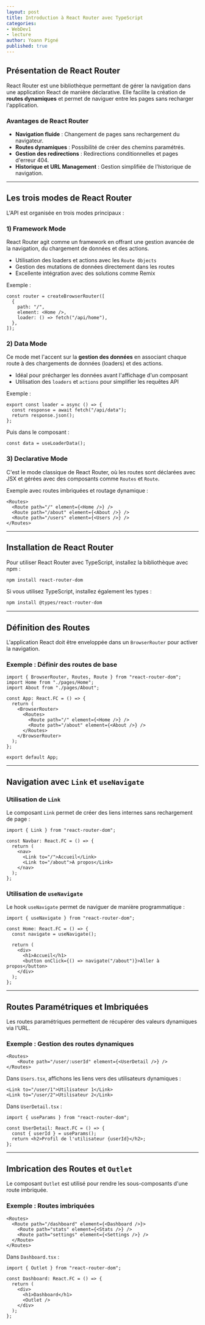 ```yaml
---
layout: post
title: Introduction à React Router avec TypeScript
categories:
- WebDev1
- lecture
author: Yoann Pigné
published: true
---
```



## Présentation de React Router

React Router est une bibliothèque permettant de gérer la navigation dans une application React de manière déclarative. Elle facilite la création de **routes dynamiques** et permet de naviguer entre les pages sans recharger l'application.

### Avantages de React Router
- **Navigation fluide** : Changement de pages sans rechargement du navigateur.
- **Routes dynamiques** : Possibilité de créer des chemins paramétrés.
- **Gestion des redirections** : Redirections conditionnelles et pages d'erreur 404.
- **Historique et URL Management** : Gestion simplifiée de l'historique de navigation.

---

## Les trois modes de React Router

L'API est organisée en trois modes principaux :

### 1) Framework Mode
React Router agit comme un framework en offrant une gestion avancée de la navigation, du chargement de données et des actions.

- Utilisation des loaders et actions avec les `Route Objects`
- Gestion des mutations de données directement dans les routes
- Excellente intégration avec des solutions comme Remix

Exemple :
```tsx
const router = createBrowserRouter([
  {
    path: "/",
    element: <Home />, 
    loader: () => fetch("/api/home"),
  },
]);
```

### 2) Data Mode
Ce mode met l'accent sur la **gestion des données** en associant chaque route à des chargements de données (loaders) et des actions.

- Idéal pour précharger les données avant l'affichage d'un composant
- Utilisation des `loaders` et `actions` pour simplifier les requêtes API

Exemple :
```tsx
export const loader = async () => {
  const response = await fetch("/api/data");
  return response.json();
};
```
Puis dans le composant :
```tsx
const data = useLoaderData();
```

### 3) Declarative Mode
C'est le mode classique de React Router, où les routes sont déclarées avec JSX et gérées avec des composants comme `Routes` et `Route`.

Exemple avec routes imbriquées et routage dynamique :
```tsx
<Routes>
  <Route path="/" element={<Home />} />
  <Route path="/about" element={<About />} />
  <Route path="/users" element={<Users />} />
</Routes>
```

---

## Installation de React Router

Pour utiliser React Router avec TypeScript, installez la bibliothèque avec npm :

```bash
npm install react-router-dom
```

Si vous utilisez TypeScript, installez également les types :

```bash
npm install @types/react-router-dom
```

---

## Définition des Routes

L'application React doit être enveloppée dans un `BrowserRouter` pour activer la navigation.

### Exemple : Définir des routes de base

```tsx
import { BrowserRouter, Routes, Route } from "react-router-dom";
import Home from "./pages/Home";
import About from "./pages/About";

const App: React.FC = () => {
  return (
    <BrowserRouter>
      <Routes>
        <Route path="/" element={<Home />} />
        <Route path="/about" element={<About />} />
      </Routes>
    </BrowserRouter>
  );
};

export default App;
```

---

## Navigation avec `Link` et `useNavigate`

### Utilisation de `Link`

Le composant `Link` permet de créer des liens internes sans rechargement de page :

```tsx
import { Link } from "react-router-dom";

const Navbar: React.FC = () => {
  return (
    <nav>
      <Link to="/">Accueil</Link>
      <Link to="/about">A propos</Link>
    </nav>
  );
};
```

### Utilisation de `useNavigate`

Le hook `useNavigate` permet de naviguer de manière programmatique :

```tsx
import { useNavigate } from "react-router-dom";

const Home: React.FC = () => {
  const navigate = useNavigate();

  return (
    <div>
      <h1>Accueil</h1>
      <button onClick={() => navigate("/about")}>Aller à propos</button>
    </div>
  );
};
```

---

## Routes Paramétriques et Imbriquées

Les routes paramétriques permettent de récupérer des valeurs dynamiques via l'URL.

### Exemple : Gestion des routes dynamiques

```tsx
<Routes>
    <Route path="/user/:userId" element={<UserDetail />} />
</Routes>
```

Dans `Users.tsx`, affichons les liens vers des utilisateurs dynamiques :
```tsx
<Link to="/user/1">Utilisateur 1</Link>
<Link to="/user/2">Utilisateur 2</Link>
```

Dans `UserDetail.tsx` :
```tsx
import { useParams } from "react-router-dom";

const UserDetail: React.FC = () => {
  const { userId } = useParams();
  return <h2>Profil de l'utilisateur {userId}</h2>;
};
```

---

## Imbrication des Routes et `Outlet`

Le composant `Outlet` est utilisé pour rendre les sous-composants d'une route imbriquée.

### Exemple : Routes imbriquées
```tsx
<Routes>
  <Route path="/dashboard" element={<Dashboard />}>
    <Route path="stats" element={<Stats />} />
    <Route path="settings" element={<Settings />} />
  </Route>
</Routes>
```

Dans `Dashboard.tsx` :
```tsx
import { Outlet } from "react-router-dom";

const Dashboard: React.FC = () => {
  return (
    <div>
      <h1>Dashboard</h1>
      <Outlet />
    </div>
  );
};
```


